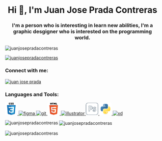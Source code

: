 <h1 align="center">Hi 👋, I'm Juan Jose Prada Contreras</h1>
<h3 align="center">I'm a person who is interesting in learn new abilities, I'm a graphic desgigner who is interested on the programming world.</h3>

<p align="left"> <img src="https://komarev.com/ghpvc/?username=juanjosepradacontreras&label=Profile%20views&color=0e75b6&style=flat" alt="juanjosepradacontreras" /> </p>

<p align="left"> <a href="https://github.com/ryo-ma/github-profile-trophy"><img src="https://github-profile-trophy.vercel.app/?username=juanjosepradacontreras" alt="juanjosepradacontreras" /></a> </p>

<h3 align="left">Connect with me:</h3>
<p align="left">
<a href="https://fb.com/juan jose prada" target="blank"><img align="center" src="https://raw.githubusercontent.com/rahuldkjain/github-profile-readme-generator/master/src/images/icons/Social/facebook.svg" alt="juan jose prada" height="30" width="40" /></a>
</p>

<h3 align="left">Languages and Tools:</h3>
<p align="left"> <a href="https://www.w3schools.com/css/" target="_blank" rel="noreferrer"> <img src="https://raw.githubusercontent.com/devicons/devicon/master/icons/css3/css3-original-wordmark.svg" alt="css3" width="40" height="40"/> </a> <a href="https://www.figma.com/" target="_blank" rel="noreferrer"> <img src="https://www.vectorlogo.zone/logos/figma/figma-icon.svg" alt="figma" width="40" height="40"/> </a> <a href="https://git-scm.com/" target="_blank" rel="noreferrer"> <img src="https://www.vectorlogo.zone/logos/git-scm/git-scm-icon.svg" alt="git" width="40" height="40"/> </a> <a href="https://www.w3.org/html/" target="_blank" rel="noreferrer"> <img src="https://raw.githubusercontent.com/devicons/devicon/master/icons/html5/html5-original-wordmark.svg" alt="html5" width="40" height="40"/> </a> <a href="https://www.adobe.com/in/products/illustrator.html" target="_blank" rel="noreferrer"> <img src="https://www.vectorlogo.zone/logos/adobe_illustrator/adobe_illustrator-icon.svg" alt="illustrator" width="40" height="40"/> </a> <a href="https://www.photoshop.com/en" target="_blank" rel="noreferrer"> <img src="https://raw.githubusercontent.com/devicons/devicon/master/icons/photoshop/photoshop-line.svg" alt="photoshop" width="40" height="40"/> </a> <a href="https://www.python.org" target="_blank" rel="noreferrer"> <img src="https://raw.githubusercontent.com/devicons/devicon/master/icons/python/python-original.svg" alt="python" width="40" height="40"/> </a> <a href="https://www.adobe.com/products/xd.html" target="_blank" rel="noreferrer"> <img src="https://cdn.worldvectorlogo.com/logos/adobe-xd.svg" alt="xd" width="40" height="40"/> </a> </p>

<p><img align="left" src="https://github-readme-stats.vercel.app/api/top-langs?username=juanjosepradacontreras&show_icons=true&locale=en&layout=compact" alt="juanjosepradacontreras" /></p>

<p>&nbsp;<img align="center" src="https://github-readme-stats.vercel.app/api?username=juanjosepradacontreras&show_icons=true&locale=en" alt="juanjosepradacontreras" /></p>

<p><img align="center" src="https://github-readme-streak-stats.herokuapp.com/?user=juanjosepradacontreras&" alt="juanjosepradacontreras" /></p>

